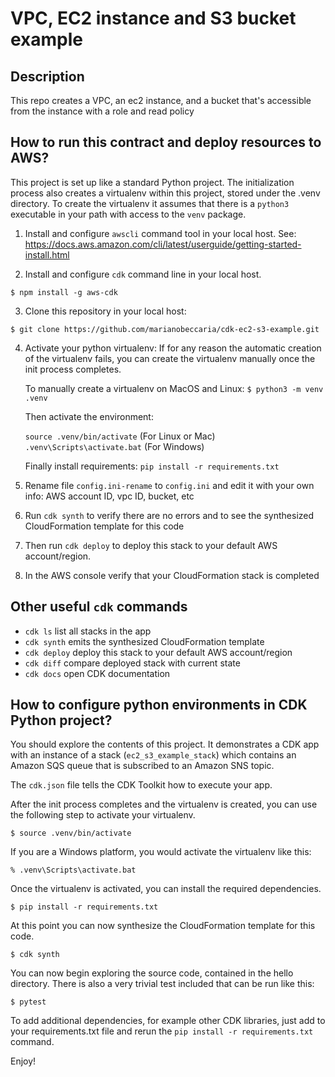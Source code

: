 # VPC, EC2 instance and S3 bucket example
## Description
This repo creates a VPC, an ec2 instance, and a bucket that's accessible from the instance with a role and read policy

## How to run this contract and deploy resources to AWS?
This project is set up like a standard Python project.  The initialization process also creates
a virtualenv within this project, stored under the .venv directory.  To create the virtualenv
it assumes that there is a `python3` executable in your path with access to the `venv` package.

1. Install and configure `awscli` command tool in your local host.
   See: https://docs.aws.amazon.com/cli/latest/userguide/getting-started-install.html

2. Install and configure `cdk` command line in your local host.
```
$ npm install -g aws-cdk
```

3. Clone this repository in your local host: 
```
$ git clone https://github.com/marianobeccaria/cdk-ec2-s3-example.git
```

4. Activate your python virtualenv:
   If for any reason the automatic creation of the virtualenv fails, you can create the virtualenv
   manually once the init process completes.
   
   To manually create a virtualenv on MacOS and Linux: `$ python3 -m venv .venv`

   Then activate the environment:
   
      `source .venv/bin/activate`     (For Linux or Mac)
      `.venv\Scripts\activate.bat`     (For Windows)

   Finally install requirements:  `pip install -r requirements.txt`

5. Rename file `config.ini-rename` to `config.ini` and edit it with your own info: AWS account ID, vpc ID, bucket, etc

6. Run `cdk synth` to verify there are no errors and to see the synthesized CloudFormation template for this code

7. Then run `cdk deploy` to deploy this stack to your default AWS account/region. 

8. In the AWS console verify that your CloudFormation stack is completed

## Other useful `cdk` commands

 * `cdk ls`          list all stacks in the app
 * `cdk synth`       emits the synthesized CloudFormation template
 * `cdk deploy`      deploy this stack to your default AWS account/region
 * `cdk diff`        compare deployed stack with current state
 * `cdk docs`        open CDK documentation

## How to configure python environments in CDK Python project? 

You should explore the contents of this project. It demonstrates a CDK app with an instance of a stack (`ec2_s3_example_stack`)
which contains an Amazon SQS queue that is subscribed to an Amazon SNS topic.

The `cdk.json` file tells the CDK Toolkit how to execute your app.


After the init process completes and the virtualenv is created, you can use the following
step to activate your virtualenv.

```
$ source .venv/bin/activate
```

If you are a Windows platform, you would activate the virtualenv like this:

```
% .venv\Scripts\activate.bat
```

Once the virtualenv is activated, you can install the required dependencies.

```
$ pip install -r requirements.txt
```

At this point you can now synthesize the CloudFormation template for this code.

```
$ cdk synth
```

You can now begin exploring the source code, contained in the hello directory.
There is also a very trivial test included that can be run like this:

```
$ pytest
```

To add additional dependencies, for example other CDK libraries, just add to
your requirements.txt file and rerun the `pip install -r requirements.txt`
command.


Enjoy!
